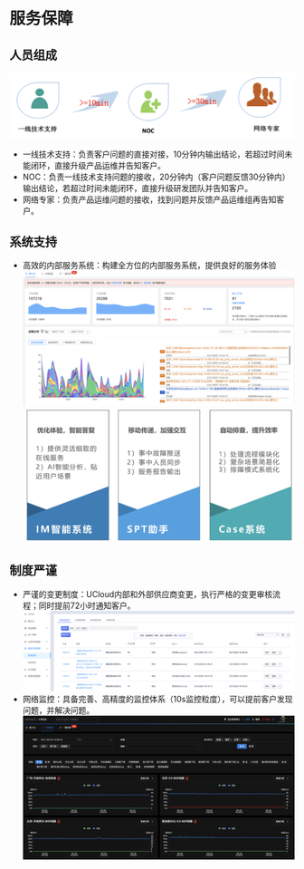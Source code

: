 # 服务保障
## 人员组成
![support](/images/support.png)
- 一线技术支持：负责客户问题的直接对接，10分钟内输出结论，若超过时间未能闭环，直接升级产品运维并告知客户。
- NOC：负责一线技术支持问题的接收，20分钟内（客户问题反馈30分钟内）输出结论，若超过时间未能闭环，直接升级研发团队并告知客户。
- 网络专家：负责产品运维问题的接收，找到问题并反馈产品运维组再告知客户。

## 系统支持

- 高效的内部服务系统：构建全方位的内部服务系统，提供良好的服务体验
![unoc](/images/unoc.png)
![unocadv](/images/unocadv.png)

## 制度严谨
- 严谨的变更制度：UCloud内部和外部供应商变更，执行严格的变更审核流程；同时提前72小时通知客户。
![ux](/images/ux.png)
- 网络监控：具备完善、高精度的监控体系（10s监控粒度），可以提前客户发现问题，并解决问题。 
![monitor](/images/monitor.png)
